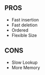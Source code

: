 ## PROS

- Fast insertion
- Fast deletion
- Ordered
- Flexible Size


## CONS

- Slow Lookup
- More Memory